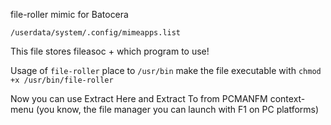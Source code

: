 file-roller mimic for Batocera

```
/userdata/system/.config/mimeapps.list
```
This file stores fileasoc + which program to use!

Usage of `file-roller`
place to `/usr/bin`
make the file executable with `chmod +x /usr/bin/file-roller`

Now you can use Extract Here and Extract To from PCMANFM context-menu (you know, the file manager you can launch with F1 on PC platforms)

